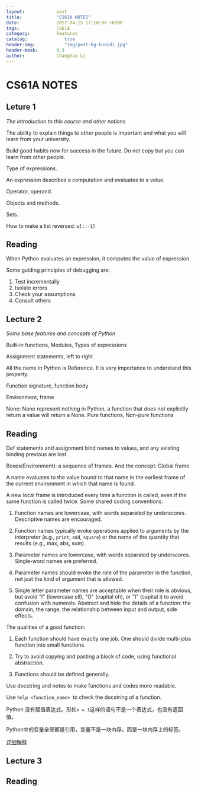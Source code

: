 ```yaml
---
layout:            post
title:             "CS61A NOTES"
date:              2017-04-15 17:10:00 +0300
tags:              CS61A
category:          Features
catalog:    		  true
header-img: 		  "img/post-bg-kuaidi.jpg"
header-mask:       0.3
author:            Changhao Li
---
```


# CS61A NOTES

## Leture 1
*The introduction to this course and other notions*

The ability to explain things to other people is important and what you will learn from your university.  

Build good habits now for success in the future. Do not copy but you can learn from other people.

Type of expressions.

An expression describes a computation and evaluates to a value.	

Operator, operand.

Objects and methods.

Sets.

How to make a list reversed: `w[::-1]`

## Reading

When Python evaluates an expression, it computes the value of expression.

Some guiding principles of debugging are:

1. Test incrementally
2. Isolate errors
3. Check your assumptions
4. Consult others

## Lecture 2
*Some base features and concepts of Python*

Built-in functions, Modules, Types of expressions

Assignment statements, left to right

All the name in Python is Reference. It is very importance to understand this property.

Function signature, function body

Environment, frame

None: None represent nothing in Python, a function that does not explicitly return a value will return a None. 
Pure functions, Non-pure functions

## Reading

Def statements and assignment bind names to values, and any existing binding previous are lost.

Boxes(Environment): a sequence of frames. And the concept: Global frame

A name evaluates to the value bound to that name in the earliest frame of the current environment in which that name is found. 

A new local frame is introduced every time a function is called, even if the same function is called twice.
Some shared coding conventions:

	
1. Function names are lowercase, with words separated by underscores. Descriptive names are encouraged.

2. Function names typically evoke operations applied to arguments by the interpreter (e.g., `print`, `add`, `square`) or the name of the quantity that results (e.g., max, abs, sum).

3. Parameter names are lowercase, with words separated by underscores. Single-word names are preferred.

4. Parameter names should evoke the role of the parameter in the function, not just the kind of argument that is allowed.

5. Single letter parameter names are acceptable when their role is obvious, but avoid "l" (lowercase ell), "O" (capital oh), or "I" (capital i) to avoid confusion with numerals.
Abstract and hide the details of a function: the domain, the range, the relationship between input and output, side effects.

The qualities of a good function:

1. Each function should have exactly one job. One should divide multi-jobs function into small functions. 

2. Try to avoid copying and pasting a block of code, using functional abstraction.

3. Functions should be defined generally.


Use docstring and notes to make functions and codes more readable. 

Use `help <function_name> `to check the docstring of a function.

Python 没有赋值表达式。形如`x = 1`这样的语句不是一个表达式，也没有返回值。

Python中的变量全部都是引用，变量不是一块内存，而是一块内存上的标签。

[详细解释](https://my.oschina.net/leejun2005/blog/145911)

## Lecture 3
## Reading
